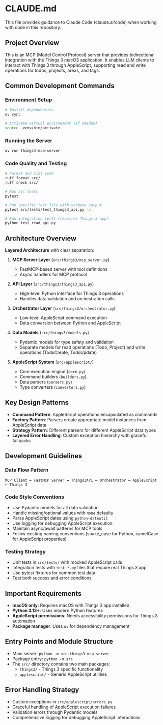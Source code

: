 # CLAUDE.md

This file provides guidance to Claude Code (claude.ai/code) when working with code in this repository.

## Project Overview

This is an MCP (Model Control Protocol) server that provides bidirectional integration with the Things 3 macOS application. It enables LLM clients to interact with Things 3 through AppleScript, supporting read and write operations for todos, projects, areas, and tags.

## Common Development Commands

### Environment Setup
```bash
# Install dependencies
uv sync

# Activate virtual environment (if needed)
source .venv/bin/activate
```

### Running the Server
```bash
uv run things3-mcp-server
```

### Code Quality and Testing
```bash
# Format and lint code
ruff format src/
ruff check src/

# Run all tests
pytest

# Run specific test file with verbose output
pytest src/tests/test_things3_api.py -v

# Run integration tests (requires Things 3 app)
python test_read_api.py
```

## Architecture Overview

**Layered Architecture** with clear separation:

1. **MCP Server Layer** (`src/things3/mcp_server.py`)
   - FastMCP-based server with tool definitions
   - Async handlers for MCP protocol

2. **API Layer** (`src/things3/things3_api.py`)
   - High-level Python interface for Things 3 operations
   - Handles data validation and orchestration calls

3. **Orchestrator Layer** (`src/things3/orchestrator.py`)
   - Low-level AppleScript command execution
   - Data conversion between Python and AppleScript

4. **Data Models** (`src/things3/models.py`)
   - Pydantic models for type safety and validation
   - Separate models for read operations (Todo, Project) and write operations (TodoCreate, TodoUpdate)

5. **AppleScript System** (`src/applescript/`)
   - Core execution engine (`core.py`)
   - Command builders (`builders.py`)
   - Data parsers (`parsers.py`)
   - Type converters (`converters.py`)

## Key Design Patterns

- **Command Pattern**: AppleScript operations encapsulated as commands
- **Factory Pattern**: Parsers create appropriate model instances from AppleScript data
- **Strategy Pattern**: Different parsers for different AppleScript data types
- **Layered Error Handling**: Custom exception hierarchy with graceful fallbacks

## Development Guidelines

### Data Flow Pattern
```
MCP Client ↔ FastMCP Server ↔ Things3API ↔ Orchestrator ↔ AppleScript ↔ Things 3
```

### Code Style Conventions
- Use Pydantic models for all data validation
- Handle missing/optional values with `None` defaults
- Parse AppleScript dates using `python-dateutil`
- Use logging for debugging AppleScript execution
- Maintain async/await patterns for MCP tools
- Follow existing naming conventions (snake_case for Python, camelCase for AppleScript properties)

### Testing Strategy
- Unit tests in `src/tests/` with mocked AppleScript calls
- Integration tests with `test_*.py` files that require real Things 3 app
- Use pytest fixtures for common test data
- Test both success and error conditions

## Important Requirements

- **macOS only**: Requires macOS with Things 3 app installed
- **Python 3.13+**: Uses modern Python features
- **AppleScript permissions**: Needs accessibility permissions for Things 3 automation
- **Package manager**: Uses `uv` for dependency management

## Entry Points and Module Structure

- Main server: `python -m src.things3.mcp_server`
- Package entry: `python -m src`
- The `src/` directory contains two main packages:
  - `things3/` - Things 3 specific functionality
  - `applescript/` - Generic AppleScript utilities

## Error Handling Strategy

- Custom exceptions in `src/applescript/errors.py`
- Graceful handling of AppleScript execution failures
- Validation errors through Pydantic models
- Comprehensive logging for debugging AppleScript interactions